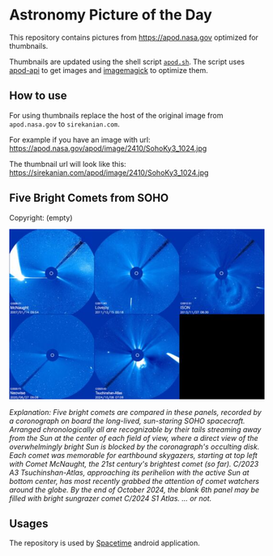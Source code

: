 # Astronomy Picture of the Day

This repository contains pictures from https://apod.nasa.gov optimized for thumbnails.

Thumbnails are updated using the shell script [`apod.sh`](apod.sh). The script
uses [apod-api](https://github.com/nasa/apod-api) to get images and [imagemagick](https://imagemagick.org) to
optimize them.

## How to use

For using thumbnails replace the host of the original image from `apod.nasa.gov` to `sirekanian.com`.

For example if you have an image with url:<br>
https://apod.nasa.gov/apod/image/2410/SohoKy3_1024.jpg

The thumbnail url will look like this:<br>
https://sirekanian.com/apod/image/2410/SohoKy3_1024.jpg

## Five Bright Comets from SOHO

Copyright: (empty)

[![the picture of the day][1]][2]

_Explanation: Five bright comets are compared in these panels, recorded by a coronograph on board the long-lived, sun-staring SOHO spacecraft. Arranged chronologically all are recognizable by their tails streaming away from the Sun at the center of each field of view, where a direct view of the overwhelmingly bright Sun is blocked by the coronagraph's occulting disk. Each comet was memorable for earthbound skygazers, starting at top left with Comet McNaught, the 21st century's brightest comet (so far). C/2023 A3 Tsuchinshan-Atlas, approaching its perihelion with the active Sun at bottom center, has most recently grabbed the attention of comet watchers around the globe. By the end of October 2024, the blank 6th panel may be filled with bright sungrazer comet C/2024 S1 Atlas. ... or not._

## Usages

The repository is used by [Spacetime][3] android application.

[1]: image/2410/SohoKy3_1024.jpg

[2]: https://apod.nasa.gov/apod/image/2410/SohoKy3_1024.jpg

[3]: https://github.com/sirekanian/spacetime
